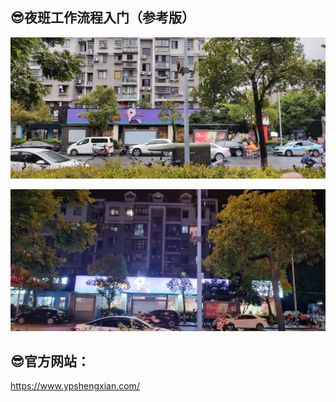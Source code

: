 ## 😎夜班工作流程入门（参考版）

![](../../../resources/ypsx/pic/about/门店3.jpeg)

![](../../../resources/ypsx/pic/about/门店4.jpeg)

## 😎官方网站：

https://www.ypshengxian.com/


